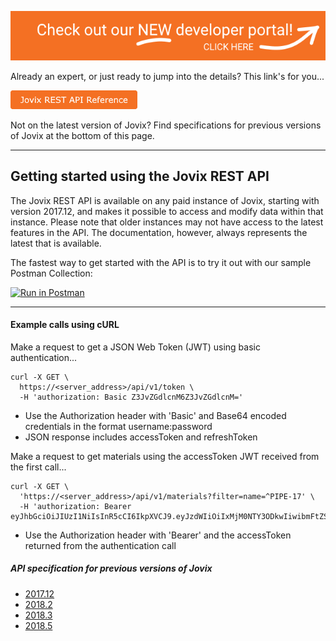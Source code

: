 <a href="https://developer.jovix.com" target="_blank"><img src="latest/assets/jovix_developer_portal.png" alt="Check out the new developer portal!"></a>


Already an expert, or just ready to jump into the details? This link's for you...

<a href="latest/index.html" target="_blank"><img src="latest/assets/jovix-rest-api-reference-btn.png" alt="Jovix REST API Reference"></a>

Not on the latest version of Jovix? Find specifications for previous versions of Jovix at the bottom of this page.

---

## Getting started using the Jovix REST API

The Jovix REST API is available on any paid instance of Jovix, starting with version 2017.12, and makes it possible to access and modify data within that instance. Please note that older instances may not have access to the latest features in the API. The documentation, however, always represents the latest that is available.

The fastest way to get started with the API is to try it out with our sample Postman Collection:

<a href="https://app.getpostman.com/run-collection/2eec01d5777eda9bccfd" target="_blank"><img src="https://run.pstmn.io/button.svg" alt="Run in Postman"></a>

---

#### Example calls using cURL

Make a request to get a JSON Web Token (JWT) using basic authentication...

```
curl -X GET \
  https://<server_address>/api/v1/token \
  -H 'authorization: Basic Z3JvZGdlcnM6Z3JvZGdlcnM='
```

* Use the Authorization header with 'Basic' and Base64 encoded credentials in the format username:password
* JSON response includes accessToken and refreshToken

Make a request to get materials using the accessToken JWT received from the first call...

```
curl -X GET \
  'https://<server_address>/api/v1/materials?filter=name=^PIPE-17' \
  -H 'authorization: Bearer eyJhbGciOiJIUzI1NiIsInR5cCI6IkpXVCJ9.eyJzdWIiOiIxMjM0NTY3ODkwIiwibmFtZSI6IkpvaG4gRG9lIiwiYWRtaW4iOnRydWV9.TJVA95OrM7E2cBab30RMHrHDcEfxjoYZgeFONFh7HgQ'
```

* Use the Authorization header with 'Bearer' and the accessToken returned from the authentication call


##### API specification for previous versions of Jovix

* [2017.12](2017.12/index.html)
* [2018.2](2018.2/index.html)
* [2018.3](2018.3/index.html)
* [2018.5](2018.5/index.html)
